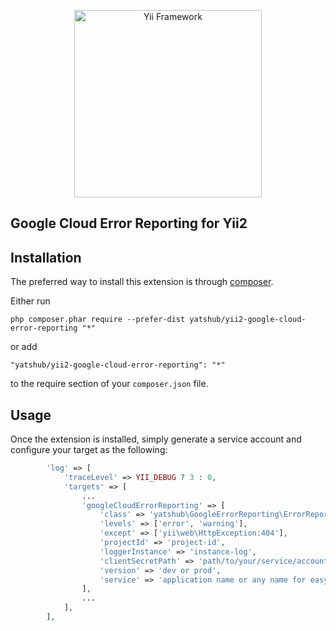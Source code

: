 <p align="center">
    <a href="http://www.yiiframework.com/" target="_blank">
        <img src="https://www.yiiframework.com/image/logo.svg" width="300" alt="Yii Framework" />
    </a>
</p>

Google Cloud Error Reporting for Yii2
------------

Installation
------------

The preferred way to install this extension is through [composer](http://getcomposer.org/download/).

Either run

```
php composer.phar require --prefer-dist yatshub/yii2-google-cloud-error-reporting "*"
```

or add

```
"yatshub/yii2-google-cloud-error-reporting": "*"
```

to the require section of your `composer.json` file.


Usage
-----

Once the extension is installed, simply generate a service account  and configure your target as the following:

```php
        'log' => [
            'traceLevel' => YII_DEBUG ? 3 : 0,
            'targets' => [
                ...
                'googleCloudErrorReporting' => [
                    'class' => 'yatshub\GoogleErrorReporting\ErrorReporting',
                    'levels' => ['error', 'warning'],
                    'except' => ['yii\web\HttpException:404'],
                    'projectId' => 'project-id',
                    'loggerInstance' => 'instance-log',
                    'clientSecretPath' => 'path/to/your/service/account/credentials.json',
                    'version' => 'dev or prod',
                    'service' => 'application name or any name for easy project tracking',
                ],
                ...
            ],
        ],
```